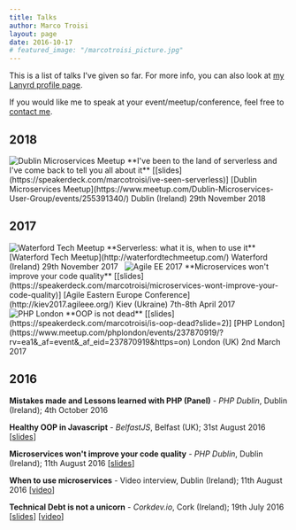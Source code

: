 ```yaml
---
title: Talks
author: Marco Troisi
layout: page
date: 2016-10-17
# featured_image: "/marcotroisi_picture.jpg"
---
```

This is a list of talks I've given so far. For more info, you can also look at [my Lanyrd profile page](http://lanyrd.com/profile/marcotroisi/).

If you would like me to speak at your event/meetup/conference, feel free to [contact me](http://www.marcotroisi.com/about/).

<!-- ## Upcoming -->

## 2018

<img src="http://www.marcotroisi.com/images/conferences/dublin_microservices.png" alt="Dublin Microservices Meetup" class="talks__conflogo">  
**I've been to the land of serverless and I've come back to tell you all about it** [[slides](https://speakerdeck.com/marcotroisi/ive-seen-serverless)]
[Dublin Microservices Meetup](https://www.meetup.com/Dublin-Microservices-User-Group/events/255391340/)  
Dublin (Ireland)  
29th November 2018
&nbsp;  

## 2017

<img src="http://www.marcotroisi.com/images/conferences/waterford_tech_meetup_twitter_profile.jpg" alt="Waterford Tech Meetup" class="talks__conflogo">  
**Serverless: what it is, when to use it**  
[Waterford Tech Meetup](http://waterfordtechmeetup.com/)  
Waterford (Ireland)  
29th November 2017
&nbsp;  

<img src="http://www.marcotroisi.com/images/conferences/agileEE2017_logo.png" alt="Agile EE 2017" class="talks__conflogo">   
**Microservices won't improve your code quality** [[slides](https://speakerdeck.com/marcotroisi/microservices-wont-improve-your-code-quality)]  
[Agile Eastern Europe Conference](http://kiev2017.agileee.org/)  
Kiev (Ukraine)  
7th-8th April 2017  
&nbsp;  

<img src="http://www.marcotroisi.com/images/conferences/phplondon_logo.jpeg" alt="PHP London" class="talks__conflogo">   
**OOP is not dead** [[slides](https://speakerdeck.com/marcotroisi/is-oop-dead?slide=2)]  
[PHP London](https://www.meetup.com/phplondon/events/237870919/?rv=ea1&_af=event&_af_eid=237870919&https=on)  
London (UK)  
2nd March 2017

## 2016

**Mistakes made and Lessons learned with PHP (Panel)** - *PHP Dublin*, Dublin (Ireland); 4th October 2016

**Healthy OOP in Javascript** - *BelfastJS*, Belfast (UK); 31st August 2016 [[slides](https://speakerdeck.com/marcotroisi/healthy-oop-in-javascript)]

**Microservices won't improve your code quality** - *PHP Dublin*, Dublin (Ireland); 11th August 2016 [[slides](https://speakerdeck.com/marcotroisi/microservices-wont-improve-your-code-quality)]

**When to use microservices** - Video interview, Dublin (Ireland); 11th August 2016 [[video](https://www.youtube.com/watch?v=MxdynUAGQGc)]

**Technical Debt is not a unicorn** - *Corkdev.io*, Cork (Ireland); 19th July 2016 [[slides](https://speakerdeck.com/marcotroisi/technical-debt-is-not-a-unicorn)] [[video](https://www.youtube.com/watch?v=YiOuOybCTzI)]
